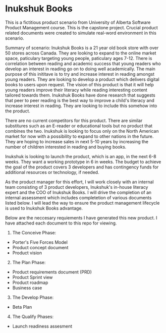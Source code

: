 # Inukshuk Books

This is a fictitious product scenario from University of Alberta Software Product Management course. This is the capstone project. Crucial product related documents were created to simulate real-word environment in this scenario.

Summary of scenario: Inukshuk Books is a 21 year old book store with over 50 stores across Canada. They are looking to expand to the online market space, paticulary targeting young people, paticulary ages 7-12. There is correlation between reading and academic success that young readers who develop an interest in reading go on to doing well academically. The main purpose of this inititave is to try and increase interest in reading amongst young readers. They are looking to develop a product which delivers digital books to users upon request. The vision of this product is that it will help young readers improve their literacy while reading interesting content tailored towards them. Inukshuk Books have done research that suggests that peer to peer reading is the best way to improve a child's literacy and increase interest in reading. They are looking to include this somehow into the product.

There are no current competitors for this product. There are similar substitures such as an E-reader or educational tools but no product that combines the two. Inukshuk is looking to focus only on the North American market for now with a possibility to expand to other nations in the future. They are hoping to increase sales in next 5-10 years by increasing the number of children interested in reading and buying books.

Inukshuk is looking to launch the product, which is an app, in the next 6-8 weeks. They want a working prototype in 6 in weeks. The budget to achieve the goal of the product covers 3 developers and has contingency funds for additional resources or technology, if needed. 

As the product manager for this effort, I will work closely with an internal team consisting of 3 product developers, Inukshuk's in-house literacy expert and the COO of Inukshuk Books. I will drive the completion of an internal assessment which includes completetion of various documents listed below. I will lead the way to ensure the product management lifecycle is used to Inukshuk Books advantage.

Below are the neccesary requiements I have generated this new product. I have attached each document to this repo for viewing.

1. The Conceive Phase:
- Porter's Five Forces Model
- Product concept document
- Product vision
2. The Plan Phase:
- Product requirements document (PRD)
- Product Sprint view
- Product roadmap
- Business case
3. The Develop Phase:
- Beta Plan
4. The Qualify Phases:
- Launch readiness assesment

